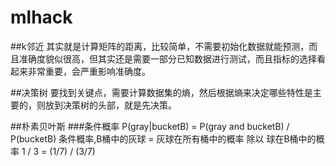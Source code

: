 mlhack
======

##k邻近
其实就是计算矩阵的距离，比较简单，不需要初始化数据就能预测，而且准确度貌似很高，但其实还是需要一部分已知数据进行测试，而且指标的选择看起来非常重要，会严重影响准确度。

##决策树
要找到关键点，需要计算数据集的熵，然后根据熵来决定哪些特性是主要的，则放到决策树的头部，就是先决策。

##朴素贝叶斯
###条件概率
	P(gray|bucketB) = P(gray and bucketB) / P(bucketB)
	条件概率,B桶中的灰球 = 灰球在所有桶中的概率 除以 球在B桶中的概率
	1 / 3 = (1/7) / (3/7)

